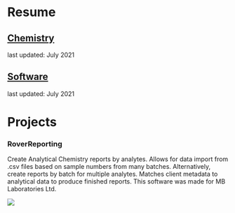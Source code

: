 # Resume
## [Chemistry](Peter_Levett_Chemistry_Resume_04July2021.pdf)
last updated: July 2021
## [Software](Peter_Levett_Programming_Resume_04July2021.pdf)
last updated: July 2021

# Projects

### RoverReporting

Create Analytical Chemistry reports by analytes. Allows for data import from .csv files based on sample numbers from many batches. Alternatively, create reports by batch for multiple analytes. Matches client metadata to analytical data to produce finished reports. This software was made for MB Laboratories Ltd.

![](RoverResources.png)
